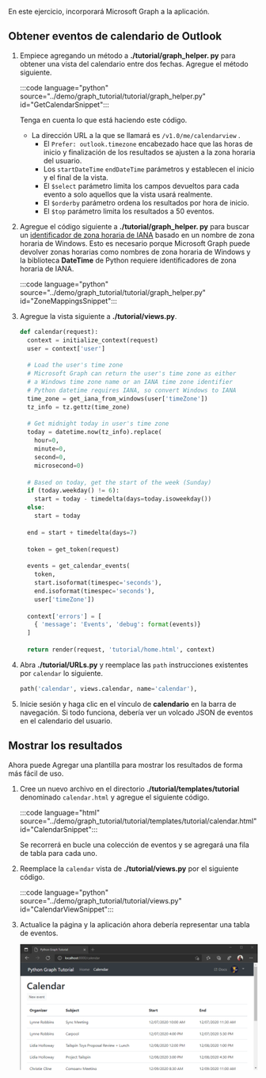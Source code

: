 <!-- markdownlint-disable MD002 MD041 -->

En este ejercicio, incorporará Microsoft Graph a la aplicación.

## <a name="get-calendar-events-from-outlook"></a>Obtener eventos de calendario de Outlook

1. Empiece agregando un método a **./tutorial/graph_helper. py** para obtener una vista del calendario entre dos fechas. Agregue el método siguiente.

    :::code language="python" source="../demo/graph_tutorial/tutorial/graph_helper.py" id="GetCalendarSnippet":::

    Tenga en cuenta lo que está haciendo este código.

    - La dirección URL a la que se llamará es `/v1.0/me/calendarview` .
        - El `Prefer: outlook.timezone` encabezado hace que las horas de inicio y finalización de los resultados se ajusten a la zona horaria del usuario.
        - Los `startDateTime` `endDateTime` parámetros y establecen el inicio y el final de la vista.
        - El `$select` parámetro limita los campos devueltos para cada evento a solo aquellos que la vista usará realmente.
        - El `$orderby` parámetro ordena los resultados por hora de inicio.
        - El `$top` parámetro limita los resultados a 50 eventos.

1. Agregue el código siguiente a **./tutorial/graph_helper. py** para buscar un [identificador de zona horaria de IANA](https://www.iana.org/time-zones) basado en un nombre de zona horaria de Windows. Esto es necesario porque Microsoft Graph puede devolver zonas horarias como nombres de zona horaria de Windows y la biblioteca **DateTime** de Python requiere identificadores de zona horaria de IANA.

    :::code language="python" source="../demo/graph_tutorial/tutorial/graph_helper.py" id="ZoneMappingsSnippet":::

1. Agregue la vista siguiente a **./tutorial/views.py**.

    ```python
    def calendar(request):
      context = initialize_context(request)
      user = context['user']

      # Load the user's time zone
      # Microsoft Graph can return the user's time zone as either
      # a Windows time zone name or an IANA time zone identifier
      # Python datetime requires IANA, so convert Windows to IANA
      time_zone = get_iana_from_windows(user['timeZone'])
      tz_info = tz.gettz(time_zone)

      # Get midnight today in user's time zone
      today = datetime.now(tz_info).replace(
        hour=0,
        minute=0,
        second=0,
        microsecond=0)

      # Based on today, get the start of the week (Sunday)
      if (today.weekday() != 6):
        start = today - timedelta(days=today.isoweekday())
      else:
        start = today

      end = start + timedelta(days=7)

      token = get_token(request)

      events = get_calendar_events(
        token,
        start.isoformat(timespec='seconds'),
        end.isoformat(timespec='seconds'),
        user['timeZone'])

      context['errors'] = [
        { 'message': 'Events', 'debug': format(events)}
      ]

      return render(request, 'tutorial/home.html', context)
    ```

1. Abra **./tutorial/URLs.py** y reemplace las `path` instrucciones existentes por `calendar` lo siguiente.

    ```python
    path('calendar', views.calendar, name='calendar'),
    ```

1. Inicie sesión y haga clic en el vínculo de **calendario** en la barra de navegación. Si todo funciona, debería ver un volcado JSON de eventos en el calendario del usuario.

## <a name="display-the-results"></a>Mostrar los resultados

Ahora puede Agregar una plantilla para mostrar los resultados de forma más fácil de uso.

1. Cree un nuevo archivo en el directorio **./tutorial/templates/tutorial** denominado `calendar.html` y agregue el siguiente código.

    :::code language="html" source="../demo/graph_tutorial/tutorial/templates/tutorial/calendar.html" id="CalendarSnippet":::

    Se recorrerá en bucle una colección de eventos y se agregará una fila de tabla para cada uno.

1. Reemplace la `calendar` vista de **./tutorial/views.py** por el siguiente código.

    :::code language="python" source="../demo/graph_tutorial/tutorial/views.py" id="CalendarViewSnippet":::

1. Actualice la página y la aplicación ahora debería representar una tabla de eventos.

    ![Captura de pantalla de la tabla de eventos](./images/add-msgraph-01.png)
